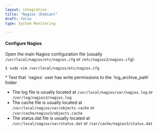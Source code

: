 ```yaml
---
layout: integration 
title: "Nagios (Debian)"
draft: false
type: System Monitoring

---
```


<!-- docs-include _integrations/agent-common/install/generic.md:::SOURCE_SYSTEM_NAME=Nagios:::PLATFORM_NAME=Debian:::PLATFORM_LOWER=debian -->

<!-- section-separator -->

#### Configure Nagios
Open the main Nagios configuration file (usually `/usr/local/nagios/etc/nagios.cfg` or `/etc/nagios3/nagios.cfg`):

    $ sudo vim /usr/local/nagios/etc/nagios.cfg

<!-- docs-include _integrations/agent-common/configure-service/generic.md:::PLATFORM=debian:::SERVICE_NAME=nagios -->* Test that `nagios` user has write permissions to the `log_archive_path` folder

<!-- docs-include _integrations/agent-common/configure-service/restart-debian.md:::SERVICENAME=Nagios:::SERVICE_LOWER=nagios -->

<!-- section-separator -->

<!-- docs-include _integrations/agent-common/configure-agent/generic.md:::SOURCE_SYSTEM_NAME=Nagios:::SOURCE_SYSTEM_UPPER=NAGIOS:::SOURCE_SYSTEM_LOWER=nagios -->

* The log file is usually located at `/usr/local/nagios/var/nagios.log` or `/var/log/nagios3/nagios.log`
* The cache file is usually located at `/usr/local/nagios/var/objects.cache` or `/var/cache/nagios3/objects.cache`
* The status.dat file is usually located at `/usr/local/nagios/var/status.dat` or `/var/cache/nagios3/status.dat`

<!-- docs-include _integrations/agent-common/configure-agent/permissions.md -->

<!-- section-separator -->

<!-- docs-include _integrations/agent-common/start-and-summary/generic.md:::SOURCE_SYSTEM_NAME=Nagios:::PLATFORM=debian -->
